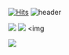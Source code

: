 [![Hits](https://hits.seeyoufarm.com/api/count/incr/badge.svg?url=https%3A%2F%2Fgithub.com%2Fwonjongah&count_bg=%23A488EB&title_bg=%235A8AE5&icon=atom.svg&icon_color=%23FFFFFF&title=WELCOME&edge_flat=false)](https://hits.seeyoufarm.com)
![header](https://capsule-render.vercel.app/api?type=rect&color=gradient&height=300&section=header&text=데이터와%20소통하는%20분석가&fontSize=70)

<img src="https://img.shields.io/badge/Python-3776AB?style=flat-square&logo=Python&logoColor=white"/></a>  <img
src="https://img.shields.io/badge/MySQL-4479A1?style=flat-square&logo=MySQL&logoColor=white"/></a>  <img 

<a href="https://blog.naver.com/chejh05145/"><img src="https://img.shields.io/badge/My tech blog-A9BCF5?style=flat-square&logo=GitHub Sponsors&logoColor=white&link=https://blog.naver.com/chejh05145/"/></a>
<!--
**Choi0514/Choi0514** is a ✨ _special_ ✨ repository because its `README.md` (this file) appears on your GitHub profile.

Here are some ideas to get you started:

- 🔭 I’m currently working on ...
- 🌱 I’m currently learning ...
- 👯 I’m looking to collaborate on ...
- 🤔 I’m looking for help with ...
- 💬 Ask me about ...
- 📫 How to reach me: ...
- 😄 Pronouns: ...
- ⚡ Fun fact: ...
-->
